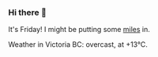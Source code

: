 ### Hi there :wave:

It's Friday! I might be putting some [miles](https://www.strava.com/athletes/889963) in.

Weather in Victoria BC: overcast, at +13°C.
